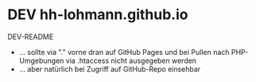 # DEV hh-lohmann.github.io

DEV-README

  * ... sollte via "." vorne dran auf GitHub Pages und bei Pullen nach PHP-Umgebungen via .htaccess nicht ausgegeben werden
  * ... aber natürlich bei Zugriff auf GitHub-Repo einsehbar
 
